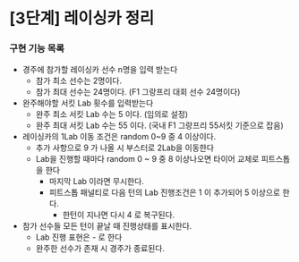 # [3단계] 레이싱카 정리

### 구현 기능 목록
- 경주에 참가할 레이싱카 선수 n명을 입력 받는다
  - 참가 최소 선수는  2명이다. 
  - 참가 최대 선수는 24명이다. (F1 그랑프리 대회 선수 24명이다)
- 완주해야할 서킷 Lab 횟수를 입력받는다
  - 완주 최소 서킷 Lab 수는  5 이다. (임의로 설정)
  - 완주 최대 서킷 Lab 수는 55 이다. (국내 F1 그랑프리 55서킷 기준으로 잡음)
- 레이싱카의 1Lab 이동 조건은 random 0~9 중 4 이상이다.
  - 추가 사항으로 9 가 나올 시 부스터로 2Lab을 이동한다
  - Lab을 진행할 때마다 random 0 ~ 9 중 8 이상나오면 타이어 교체로 피트스톱을 한다
    - 마지막 Lab 이라면 무시한다.
    - 피트스톱 패널티로 다음 턴의 Lab 진행조건은 1 이 추가되어 5 이상으로 한다.
      - 한턴이 지나면 다시 4 로 복구된다.
- 참가 선수들 모든 턴이 끝날 때 진행상태를 표시한다.
  - Lab 진행 표현은 - 로 한다
  - 완주한 선수가 존재 시 경주가 종료된다.
    
    











